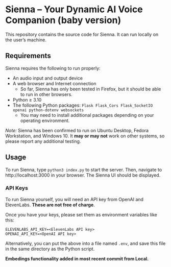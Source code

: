 # Sienna – Your Dynamic AI Voice Companion (baby version)

This repository contains the source code for Sienna. It can run locally on the
user’s machine.

## Requirements
Sienna requires the following to run properly:
- An audio input and output device
- A web browser and Internet connection
	- So far, Sienna has only been tested in Firefox, but it should be able to
	run in other browsers.
- Python ≥ 3.10
- The following Python packages: `Flask Flask_Cors Flask_SocketIO openai python-dotenv websockets`
	- You may need to install additional packages depending on your operating
	environment.

*Note:* Sienna has been confirmed to run on Ubuntu Desktop, Fedora Workstation,
and Windows 10. It **may or may not** work on other systems, so please report
any additional testing.

## Usage
To run Sienna, type `python3 index.py` to start the server. Then, navigate to
http://localhost:3000 in your browser. The Sienna UI should be displayed.

### API Keys
To run Sienna yourself, you will need an API key from OpenAI and ElevenLabs.
**These are not free of charge**.

Once you have your keys, please set them as environment variables like this:
```
ELEVENLABS_API_KEY=<ElevenLabs API key>
OPENAI_API_KEY=<OpenAI API key>
```

Alternatively, you can put the above into a file named `.env`, and save this
file in the same directory as the Python script.

**Embedings functionality added in most recent commit from Local.**
